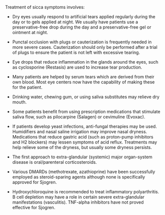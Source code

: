 Treatment of sicca symptoms involves:

- Dry eyes usually respond to artificial tears applied regularly during the day or to gels applied at night. We usually have patients use a preservative-free drop during the day and a preservative-free gel or ointment at night.

- Punctal occlusion with plugs or cauterization is frequently needed in more severe cases. Cauterization should only be performed after a trial of plugs to ensure the patient is not left with excessive tearing.

- Eye drops that reduce inflammation in the glands around the eyes, such as cyclosporine (Restasis) are used to increase tear production.

- Many patients are helped by serum tears which are derived from their own blood. Most eye centers now have the capability of making these for the patient.

- Drinking water, chewing gum, or using saliva substitutes may relieve dry mouth.

- Some patients benefit from using prescription medications that stimulate saliva flow, such as pilocarpine (Salagen) or cevimuline (Evoxac).

- If patients develop yeast infections, anti-fungal therapies may be used. Humidifiers and nasal saline irrigation may improve nasal dryness. Medications that reduce gastric acid (such as proton-pump inhibitors and H2 blockers) may lessen symptoms of acid reflux. Treatments may help relieve some of the dryness, but usually some dryness persists.

- The first approach to extra-glandular (systemic) major organ-system disease is oral/parenteral corticosteroids.

- Various DMARDs (methotrexate, azathioprine) have been successfully employed as steroid-sparing agents although none is specifically approved for Sjogren.

- Hydroxychloroquine is recommended to treat inflammatory polyarthritis. B cell depletion may have a role in certain severe extra-glandular manifestations (vasculitis). TNF-alpha inhibitors have not proved effective for Sjogren.